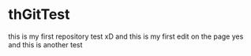 # thGitTest
this is my first repository test xD
and this is my first edit on the page
yes
and this is another test
